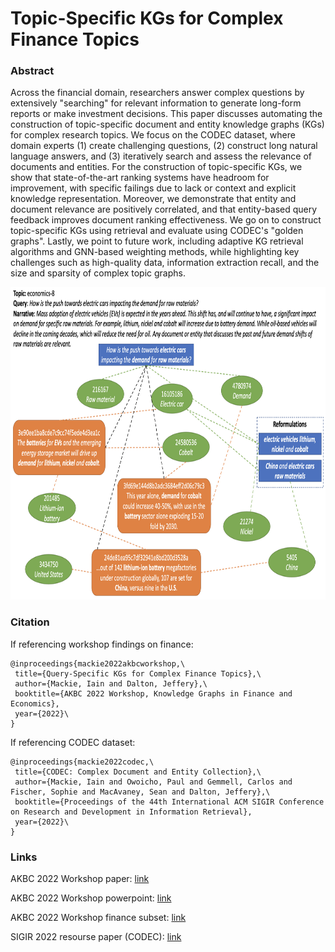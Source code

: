 # Topic-Specific KGs for Complex Finance Topics 

### Abstract

Across the financial domain, researchers answer complex questions by extensively "searching" for relevant information to generate long-form reports or make investment decisions.
This paper discusses automating the construction of topic-specific document and entity knowledge graphs (KGs) for complex research topics.
We focus on the CODEC dataset, where domain experts (1) create challenging questions, (2) construct long natural language answers, and (3) iteratively search and assess the relevance of documents and entities.
For the construction of topic-specific KGs, we show that state-of-the-art ranking systems have headroom for improvement, with specific failings due to lack or context and explicit knowledge representation. 
Moreover, we demonstrate that entity and document relevance are positively correlated, and that entity-based query feedback improves document ranking effectiveness.
We go on to construct topic-specific KGs using retrieval and evaluate using CODEC's "golden graphs".
Lastly, we point to future work, including adaptive KG retrieval algorithms and GNN-based  weighting methods, while highlighting key challenges such as high-quality data, information extraction recall, and the size and sparsity of complex topic graphs.

<p align="center">
    <img src="https://github.com/grill-lab/akbc-finance-kgs/blob/main/assets/topic_graph.png" alt="CODEC Diagram" width="700" height="500" >


### Citation

If referencing workshop findings on finance:
```
@inproceedings{mackie2022akbcworkshop,\
 title={Query-Specific KGs for Complex Finance Topics},\
 author={Mackie, Iain and Dalton, Jeffery},\
 booktitle={AKBC 2022 Workshop, Knowledge Graphs in Finance and Economics},
 year={2022}\
}
```

If referencing CODEC dataset:
```
@inproceedings{mackie2022codec,\
 title={CODEC: Complex Document and Entity Collection},\
 author={Mackie, Iain and Owoicho, Paul and Gemmell, Carlos and Fischer, Sophie and MacAvaney, Sean and Dalton, Jeffery},\
 booktitle={Proceedings of the 44th International ACM SIGIR Conference on Research and Development in Information Retrieval},
 year={2022}\
}
```

### Links


AKBC 2022 Workshop paper: <a href="https://github.com/grill-lab/akbc-finance-kgs/blob/main/paper/AKBC_Workshop_paper.pdf">link</a>

AKBC 2022 Workshop powerpoint: <a href="https://github.com/grill-lab/akbc-finance-kgs/blob/main/presentation/AKBC-mackie.pdf">link</a>

AKBC 2022 Workshop finance subset:  <a href="https://github.com/grill-lab/akbc-finance-kgs/blob/main/finance_codec">link</a>

SIGIR 2022 resourse paper (CODEC): <a href="https://arxiv.org/abs/2205.04546">link</a>

